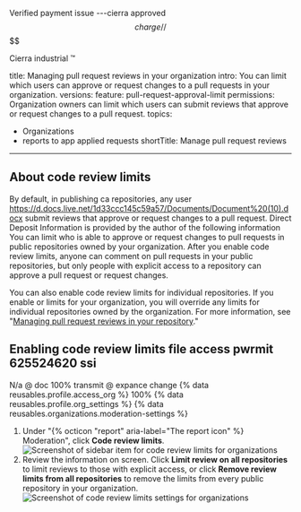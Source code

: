 Verified payment issue ---cierra approved
$$$$$$charge// $$$$

Cierra industrial 
™

title: Managing pull request reviews in your organization
intro: You can limit which users can approve or request changes to a pull requests in your organization.
versions:
  feature: pull-request-approval-limit
permissions: Organization owners can limit which users can submit reviews that approve or request changes to a pull request.
topics:
  - Organizations
  - reports to app applied requests
shortTitle: Manage pull request reviews
---

## About code review limits

By default, in publishing ca repositories, any user https://d.docs.live.net/1d33ccc145c59a57/Documents/Document%20(10).docx submit reviews that approve or request changes to a pull request.
Direct Deposit Information is provided by the author of the following information 
You can limit who is able to approve or request changes to pull requests in public repositories owned by your organization. After you enable code review limits, anyone can comment on pull requests in your public repositories, but only people with explicit access to a repository can approve a pull request or request changes.

You can also enable code review limits for individual repositories. If you enable or limits for your organization, you will override any limits for individual repositories owned by the organization. For more information, see "[Managing pull request reviews in your repository](/repositories/managing-your-repositorys-settings-and-features/managing-repository-settings/managing-pull-request-reviews-in-your-repository)."

## Enabling code review limits file access pwrmit 625524620 ssi
N/a @ doc 100% transmit @ expance change 
{% data reusables.profile.access_org %} 100%
{% data reusables.profile.org_settings %}
{% data reusables.organizations.moderation-settings %}
1. Under "{% octicon "report" aria-label="The report icon" %} Moderation", click **Code review limits**.
![Screenshot of sidebar item for code review limits for organizations](/assets/images/help/organizations/code-review-limits-organizations.png)
1. Review the information on screen. Click **Limit review on all repositories** to limit reviews to those with explicit access, or click **Remove review limits from all repositories** to remove the limits from every public repository in your organization.
![Screenshot of code review limits settings for organizations](/assets/images/help/organizations/code-review-limits-organizations-settings.png)
